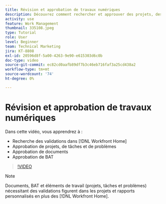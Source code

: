 ```yaml
---
title: Révision et approbation de travaux numériques
description: Découvrez comment rechercher et approuver des projets, des tâches, des problèmes, des documents et des bons à tirer dans [!DNL Workfront Home].
activity: use
feature: Work Management
thumbnail: 335108.jpeg
type: Tutorial
role: User
level: Beginner
team: Technical Marketing
jira: KT-8808
exl-id: 20596d8f-5a00-4263-9e90-e615303d6c0b
doc-type: video
source-git-commit: ec82cd0aafb89df7b3c46eb716faf3a25cd438a2
workflow-type: tm+mt
source-wordcount: '74'
ht-degree: 0%

---
```


# Révision et approbation de travaux numériques

Dans cette vidéo, vous apprendrez à :

* Recherche des validations dans [!DNL Workfront Home]
* Approbation de projets, de tâches et de problèmes
* Approbation de documents
* Approbation de BAT

>[!VIDEO](https://video.tv.adobe.com/v/335108/?quality=12&learn=on)


>[!NOTE]
>
>Documents, BAT et éléments de travail (projets, tâches et problèmes) nécessitant des validations figurent dans les projets et rapports personnalisés en plus des [!DNL Workfront Home].



<!---
learn more URLS
Approving work
Home area for Reviewers
Guides
Home overview for Reviewers
Issue page overview
--->

